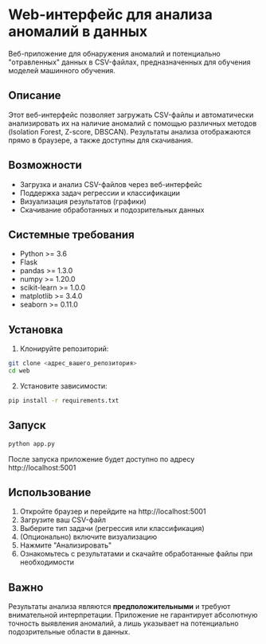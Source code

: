 # Web-интерфейс для анализа аномалий в данных

Веб-приложение для обнаружения аномалий и потенциально "отравленных" данных в CSV-файлах, предназначенных для обучения моделей машинного обучения.

## Описание

Этот веб-интерфейс позволяет загружать CSV-файлы и автоматически анализировать их на наличие аномалий с помощью различных методов (Isolation Forest, Z-score, DBSCAN). Результаты анализа отображаются прямо в браузере, а также доступны для скачивания.

## Возможности

- Загрузка и анализ CSV-файлов через веб-интерфейс
- Поддержка задач регрессии и классификации
- Визуализация результатов (графики)
- Скачивание обработанных и подозрительных данных

## Системные требования

- Python >= 3.6
- Flask
- pandas >= 1.3.0
- numpy >= 1.20.0
- scikit-learn >= 1.0.0
- matplotlib >= 3.4.0
- seaborn >= 0.11.0

## Установка

1. Клонируйте репозиторий:

```bash
git clone <адрес_вашего_репозитория>
cd web
```

2. Установите зависимости:

```bash
pip install -r requirements.txt
```

## Запуск

```bash
python app.py
```

После запуска приложение будет доступно по адресу http://localhost:5001

## Использование

1. Откройте браузер и перейдите на http://localhost:5001
2. Загрузите ваш CSV-файл
3. Выберите тип задачи (регрессия или классификация)
4. (Опционально) включите визуализацию
5. Нажмите "Анализировать"
6. Ознакомьтесь с результатами и скачайте обработанные файлы при необходимости

## Важно

Результаты анализа являются **предположительными** и требуют внимательной интерпретации. Приложение не гарантирует абсолютную точность выявления аномалий, а лишь указывает на потенциально подозрительные области в данных.